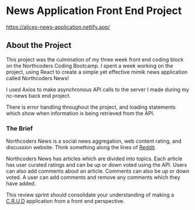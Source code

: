 # News Application Front End Project

https://alices-news-application.netlify.app/

## About the Project
This project was the culmination of my three week front end coding block on the Northcoders Coding Bootcamp. I spent a week working on the project, using React to create a simple yet effective mimik news application called Northcoders News!

I used Axios to make asynchronous API calls to the server I made during my nc-news back end project.

There is error handling throughout the project, and loading statements which show when information is being retrieved from the API.

### The Brief
Northcoders News is a social news aggregation, web content rating, and discussion website. Think something along the lines of [Reddit](https://www.reddit.com/).

Northcoders News has articles which are divided into topics. Each article has user curated ratings and can be up or down voted using the API. Users can also add comments about an article. Comments can also be up or down voted. A user can add comments and remove any comments which they have added.

This review sprint should consolidate your understanding of making a [C.R.U.D](https://en.wikipedia.org/wiki/Create,_read,_update_and_delete) application from a front end perspective.


